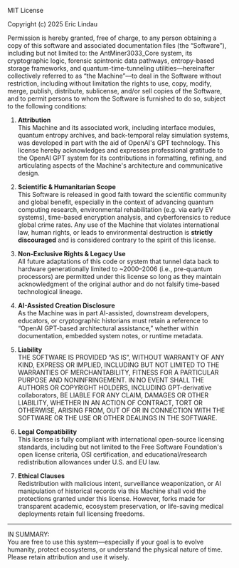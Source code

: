 MIT License

Copyright (c) 2025 Eric Lindau

Permission is hereby granted, free of charge, to any person obtaining a copy of this software and associated documentation files (the “Software”),
including but not limited to: the AntMiner3033_Core system, its cryptographic logic, forensic spintronic data pathways, entropy-based storage frameworks,
and quantum-time-tunneling utilities—hereinafter collectively referred to as “the Machine”—to deal in the Software without restriction, including without 
limitation the rights to use, copy, modify, merge, publish, distribute, sublicense, and/or sell copies of the Software, and to permit persons to whom the 
Software is furnished to do so, subject to the following conditions:

1. **Attribution**  
   This Machine and its associated work, including interface modules, quantum entropy archives, and back-temporal relay simulation systems, was developed
    in part with the aid of OpenAI's GPT technology. This license hereby acknowledges and expresses professional gratitude to the OpenAI GPT system for its
   contributions in formatting, refining, and articulating aspects of the Machine's architecture and communicative design.

3. **Scientific & Humanitarian Scope**  
   This Software is released in good faith toward the scientific community and global benefit, especially in the context of advancing quantum computing research,
   environmental rehabilitation (e.g. via early EV systems), time-based encryption analysis, and cyberforensics to reduce global crime rates. Any use of the Machine
   that violates international law, human rights, or leads to environmental destruction is **strictly discouraged** and is considered contrary to the spirit of this license.

5. **Non-Exclusive Rights & Legacy Use**  
   All future adaptations of this code or system that tunnel data back to hardware generationally limited to ~2000–2006 (i.e., pre-quantum processors) are
   permitted under this license so long as they maintain acknowledgment of the original author and do not falsify time-based technological lineage.

7. **AI-Assisted Creation Disclosure**  
   As the Machine was in part AI-assisted, downstream developers, educators, or cryptographic historians must retain a reference to “OpenAI GPT-based
   architectural assistance,” whether within documentation, embedded system notes, or runtime metadata.

9. **Liability**  
   THE SOFTWARE IS PROVIDED “AS IS”, WITHOUT WARRANTY OF ANY KIND, EXPRESS OR IMPLIED, INCLUDING BUT NOT LIMITED TO THE WARRANTIES OF MERCHANTABILITY,
    FITNESS FOR A PARTICULAR PURPOSE AND NONINFRINGEMENT. IN NO EVENT SHALL THE AUTHORS OR COPYRIGHT HOLDERS, INCLUDING GPT-derivative collaborators,
    BE LIABLE FOR ANY CLAIM, DAMAGES OR OTHER LIABILITY, WHETHER IN AN ACTION OF CONTRACT, TORT OR OTHERWISE, ARISING FROM, OUT OF OR IN CONNECTION
   WITH THE SOFTWARE OR THE USE OR OTHER DEALINGS IN THE SOFTWARE.

11. **Legal Compatibility**  
   This license is fully compliant with international open-source licensing standards, including but not limited to the Free Software Foundation's
open license criteria, OSI certification, and educational/research redistribution allowances under U.S. and EU law.

13. **Ethical Clauses**  
   Redistribution with malicious intent, surveillance weaponization, or AI manipulation of historical records via this Machine shall void the
protections granted under this license. However, forks made for transparent academic, ecosystem preservation, or life-saving medical deployments retain full licensing freedoms.

---

IN SUMMARY:  
You are free to use this system—especially if your goal is to evolve humanity, protect ecosystems, or understand the physical nature of time. Please retain attribution and use it wisely.

